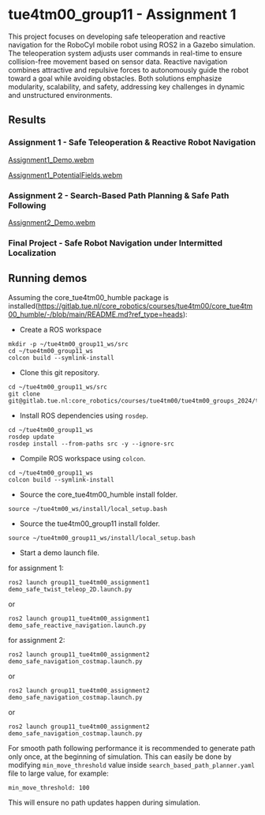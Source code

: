 # tue4tm00_group11 - Assignment 1

This project focuses on developing safe teleoperation and reactive navigation for the RoboCyl mobile robot using ROS2 in a Gazebo simulation. The teleoperation system adjusts user commands in real-time to ensure collision-free movement based on sensor data. Reactive navigation combines attractive and repulsive forces to autonomously guide the robot toward a goal while avoiding obstacles. Both solutions emphasize modularity, scalability, and safety, addressing key challenges in dynamic and unstructured environments.

## Results

### Assignment 1 - Safe Teleoperation & Reactive Robot Navigation
[Assignment1_Demo.webm](https://github.com/user-attachments/assets/6310e29d-a6df-4c65-96f4-7ce2e25eccfd)

[Assignment1_PotentialFields.webm](https://github.com/user-attachments/assets/58afd71c-8f55-4e8c-8ac0-ee65bc1a4868)

### Assignment 2 - Search-Based Path Planning & Safe Path Following
[Assignment2_Demo.webm](https://github.com/user-attachments/assets/a2dc088c-021b-4586-ab38-c91baaae933a)

### Final Project - Safe Robot Navigation under Intermitted Localization

## Running demos
Assuming the core_tue4tm00_humble package is installed(https://gitlab.tue.nl/core_robotics/courses/tue4tm00/core_tue4tm00_humble/-/blob/main/README.md?ref_type=heads):
- Create a ROS workspace
```
mkdir -p ~/tue4tm00_group11_ws/src
cd ~/tue4tm00_group11_ws
colcon build --symlink-install
```

- Clone this git repository. 
```
cd ~/tue4tm00_group11_ws/src
git clone git@gitlab.tue.nl:core_robotics/courses/tue4tm00/tue4tm00_groups_2024/tue4tm00_group11.git
```
- Install ROS dependencies using `rosdep`.
```
cd ~/tue4tm00_group11_ws
rosdep update
rosdep install --from-paths src -y --ignore-src
```

- Compile ROS workspace using `colcon`.
```
cd ~/tue4tm00_group11_ws
colcon build --symlink-install
```

- Source the core_tue4tm00_humble install folder.
```
source ~/tue4tm00_ws/install/local_setup.bash
```

- Source the tue4tm00_group11 install folder.
```
source ~/tue4tm00_group11_ws/install/local_setup.bash
```

- Start a demo launch file.

for assignment 1:
```
ros2 launch group11_tue4tm00_assignment1 demo_safe_twist_teleop_2D.launch.py
```
or
```
ros2 launch group11_tue4tm00_assignment1 demo_safe_reactive_navigation.launch.py
```

for assignment 2:
```
ros2 launch group11_tue4tm00_assignment2 demo_safe_navigation_costmap.launch.py
```
or
```
ros2 launch group11_tue4tm00_assignment2 demo_safe_navigation_costmap.launch.py
```
or
```
ros2 launch group11_tue4tm00_assignment2 demo_safe_navigation_costmap.launch.py
```
For smooth path following performance it is recommended to generate path only once, at the beginning of simulation. This can easily be done by modifying `min_move_threshold` value inside `search_based_path_planner.yaml` file to large value, for example: 
```
min_move_threshold: 100
```
This will ensure no path updates happen during simulation.
